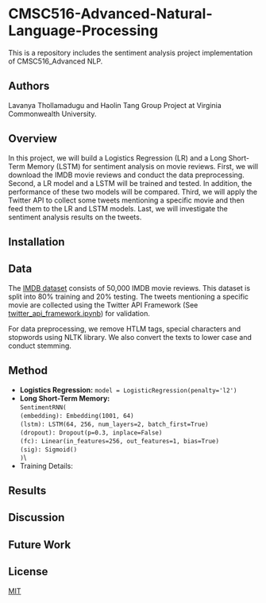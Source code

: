 # CMSC516-Advanced-Natural-Language-Processing
This is a repository includes the sentiment analysis project implementation of CMSC516_Advanced NLP.

## Authors
Lavanya Thollamadugu and Haolin Tang Group Project at Virginia Commonwealth University.

## Overview
In this project, we will build a Logistics Regression (LR) and a Long Short-Term Memory (LSTM) for sentiment analysis on movie reviews. First, we will download the IMDB movie reviews and conduct the data preprocessing. Second, a LR model and a LSTM will be trained and tested. In addition, the performance of these two models will be compared. Third, we will apply the Twitter API to collect some tweets mentioning a specific movie and then feed them to the LR and LSTM models. Last, we will investigate the sentiment analysis results on the tweets.        

## Installation 



## Data
The [IMDB dataset](https://www.kaggle.com/code/lakshmi25npathi/sentiment-analysis-of-imdb-movie-reviews/data) consists of 50,000 IMDB movie reviews. This dataset is split into 80% training and 20% testing. The tweets mentioning a specific movie are collected using the Twitter API Framework (See [twitter_api_framework.ipynb](https://github.com/HaolinTang/CMSC516-Advanced-Natural-Language-Processing/blob/main/twitter_api_framework.ipynb)) for validation.

For data preprocessing, we remove HTLM tags, special characters and stopwords using NLTK library. We also convert the texts to lower case and conduct stemming.     

## Method
* **Logistics Regression:** `model = LogisticRegression(penalty='l2')`
* **Long Short-Term Memory:**\
 `SentimentRNN(`\
  `(embedding): Embedding(1001, 64)`\
  `(lstm): LSTM(64, 256, num_layers=2, batch_first=True)`\
  `(dropout): Dropout(p=0.3, inplace=False)`\
  `(fc): Linear(in_features=256, out_features=1, bias=True)`\
  `(sig): Sigmoid()`\
  `)`\
* Training Details: 


## Results

## Discussion

## Future Work


## License
[MIT](https://choosealicense.com/licenses/mit/)
